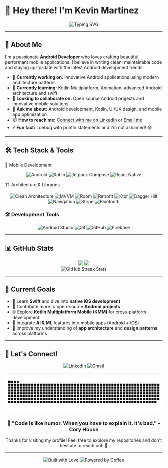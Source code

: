 # 👋 Hey there! I'm Kevin Martinez

<div align="center">
  <img src="https://readme-typing-svg.herokuapp.com?font=Fira+Code&pause=1000&color=2196F3&center=true&vCenter=true&width=435&lines=Android+Developer+%F0%9F%93%B1;Kotlin+%26+Java+Enthusiast;Building+Mobile+Experiences;Always+Learning+%F0%9F%9A%80" alt="Typing SVG" />
</div>

---

## 🚀 About Me

I'm a passionate **Android Developer** who loves crafting beautiful, performant mobile applications. I believe in writing clean, maintainable code and staying up-to-date with the latest Android development trends.

- 🔭 **Currently working on:** Innovative Android applications using modern architecture patterns
- 🌱 **Currently learning:** Kotlin Multiplatform, Animation, advanced Android architecture and swift
- 👯 **Looking to collaborate on:** Open source Android projects and innovative mobile solutions
- 💬 **Ask me about:** Android development, Kotlin, UI/UX design, and mobile app optimization
- 📫 **How to reach me:** [Connect with me on LinkedIn](https://www.linkedin.com/in/kevinmrtinez) or [Email me](mailto:ceronk003@gmail.com)
- ⚡ **Fun fact:** I debug with println statements and I'm not ashamed! 😄

---

## 🛠️ Tech Stack & Tools

📱 Mobile Development
<p align="center">
  <img src="https://img.shields.io/badge/Android-3DDC84?style=for-the-badge&logo=android&logoColor=white" alt="Android"/>
  <img src="https://img.shields.io/badge/Kotlin-0095D5?style=for-the-badge&logo=kotlin&logoColor=white" alt="Kotlin"/>
  <img src="https://img.shields.io/badge/Jetpack%20Compose-4285F4?style=for-the-badge&logo=jetpackcompose&logoColor=white" alt="Jetpack Compose"/>
  <img src="https://img.shields.io/badge/React%20Native-61DAFB?style=for-the-badge&logo=react&logoColor=black" alt="React Native"/>
</p>

🏗️ Architecture & Libraries
<p align="center">
  <img src="https://img.shields.io/badge/Clean%20Architecture-9C27B0?style=for-the-badge" alt="Clean Architecture"/>
  <img src="https://img.shields.io/badge/MVVM-FF6B6B?style=for-the-badge" alt="MVVM"/>
  <img src="https://img.shields.io/badge/Room-4CAF50?style=for-the-badge" alt="Room"/>
  <img src="https://img.shields.io/badge/Retrofit-48B983?style=for-the-badge" alt="Retrofit"/>
  <img src="https://img.shields.io/badge/Ktor-087CFA?style=for-the-badge" alt="Ktor"/>
  <img src="https://img.shields.io/badge/Dagger%20Hilt-FF6B35?style=for-the-badge" alt="Dagger Hilt"/>
  <img src="https://img.shields.io/badge/Navigation-2196F3?style=for-the-badge" alt="Navigation"/>
  <img src="https://img.shields.io/badge/Stripe-635BFF?style=for-the-badge&logo=stripe&logoColor=white" alt="Stripe"/>
  <img src="https://img.shields.io/badge/Bluetooth-0082FC?style=for-the-badge&logo=bluetooth&logoColor=white" alt="Bluetooth"/>
</p>

### 🛠️ Development Tools
<p align="center">
  <img src="https://img.shields.io/badge/Android%20Studio-3DDC84?style=for-the-badge&logo=androidstudio&logoColor=white" alt="Android Studio"/>
  <img src="https://img.shields.io/badge/Git-F05032?style=for-the-badge&logo=git&logoColor=white" alt="Git"/>
  <img src="https://img.shields.io/badge/GitHub-100000?style=for-the-badge&logo=github&logoColor=white" alt="GitHub"/>
  <img src="https://img.shields.io/badge/Firebase-FFCA28?style=for-the-badge&logo=firebase&logoColor=black" alt="Firebase"/>
</p>

---

## 📊 GitHub Stats

<div align="center">
  <img height="180em" src="https://github-readme-stats.vercel.app/api?username=KevinMartinezC&show_icons=true&theme=tokyonight&include_all_commits=true&count_private=true"/>
  <img height="180em" src="https://github-readme-stats.vercel.app/api/top-langs/?username=KevinMartinezC&layout=compact&langs_count=7&theme=tokyonight"/>
</div>

<div align="center">
  <img src="https://github-readme-streak-stats.herokuapp.com/?user=KevinMartinezC&theme=tokyonight" alt="GitHub Streak Stats"/>
</div>

---


## 🎯 Current Goals

- 📱 Learn **Swift** and dive into **native iOS development**
- 🔧 Contribute more to open-source **Android projects**
- 🌐 Explore **Kotlin Multiplatform Mobile (KMM)** for cross-platform development
- 🤖 Integrate **AI & ML** features into mobile apps (Android + iOS)
- 🧠 Improve my understanding of **app architecture** and **design patterns** across platforms

---

## 🤝 Let's Connect!

<div align="center">
  <a href="https://www.linkedin.com/in/kevinmrtinez">
    <img src="https://img.shields.io/badge/LinkedIn-0077B5?style=for-the-badge&logo=linkedin&logoColor=white" alt="LinkedIn"/>
  </a>
  <a href="mailto:ceronk003@gmail.comcom">
    <img src="https://img.shields.io/badge/Gmail-D14836?style=for-the-badge&logo=gmail&logoColor=white" alt="Gmail"/>
  </a>
  
---

<div align="center">
  <img src="https://raw.githubusercontent.com/platane/snk/output/github-contribution-grid-snake-dark.svg" alt="Snake animation" />
</div>

<div align="center">
  <h3>💫 "Code is like humor. When you have to explain it, it's bad." - Cory House</h3>
  <p>Thanks for visiting my profile! Feel free to explore my repositories and don't hesitate to reach out! 🚀</p>
</div>

---

<div align="center">
  <img src="https://forthebadge.com/images/badges/built-with-love.svg" alt="Built with Love"/>
  <img src="https://forthebadge.com/images/badges/powered-by-coffee.svg" alt="Powered by Coffee"/>
</div>
